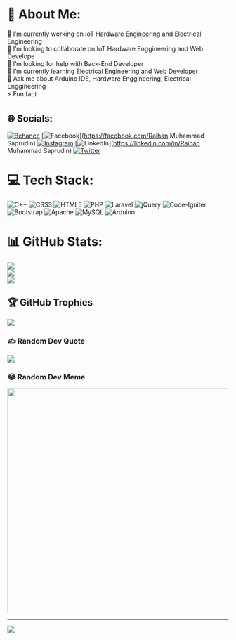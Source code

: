 # 💫 About Me:
🔭 I’m currently working on IoT Hardware Engineering and Electrical Engineering<br>👯 I’m looking to collaborate on IoT Hardware Enggineering and Web Develope<br>🤝 I’m looking for help with Back-End Developer<br>🌱 I’m currently learning Electrical Engineering and Web Developer<br>💬 Ask me about  Arduino IDE, Hardware Enggineering, Electrical Enggineering<br>⚡ Fun fact


## 🌐 Socials:
[![Behance](https://img.shields.io/badge/Behance-1769ff?logo=behance&logoColor=white)](https://behance.net/Fsociety) [![Facebook](https://img.shields.io/badge/Facebook-%231877F2.svg?logo=Facebook&logoColor=white)](https://facebook.com/Raihan Muhammad Saprudin) [![Instagram](https://img.shields.io/badge/Instagram-%23E4405F.svg?logo=Instagram&logoColor=white)](https://instagram.com/raihanms0607) [![LinkedIn](https://img.shields.io/badge/LinkedIn-%230077B5.svg?logo=linkedin&logoColor=white)](https://linkedin.com/in/Raihan Muhammad Saprudin) [![Twitter](https://img.shields.io/badge/Twitter-%231DA1F2.svg?logo=Twitter&logoColor=white)](https://twitter.com/@raihanms06) 

# 💻 Tech Stack:
![C++](https://img.shields.io/badge/c++-%2300599C.svg?style=plastic&logo=c%2B%2B&logoColor=white) ![CSS3](https://img.shields.io/badge/css3-%231572B6.svg?style=plastic&logo=css3&logoColor=white) ![HTML5](https://img.shields.io/badge/html5-%23E34F26.svg?style=plastic&logo=html5&logoColor=white) ![PHP](https://img.shields.io/badge/php-%23777BB4.svg?style=plastic&logo=php&logoColor=white) ![Laravel](https://img.shields.io/badge/laravel-%23FF2D20.svg?style=plastic&logo=laravel&logoColor=white) ![jQuery](https://img.shields.io/badge/jquery-%230769AD.svg?style=plastic&logo=jquery&logoColor=white) ![Code-Igniter](https://img.shields.io/badge/CodeIgniter-%23EF4223.svg?style=plastic&logo=codeIgniter&logoColor=white) ![Bootstrap](https://img.shields.io/badge/bootstrap-%23563D7C.svg?style=plastic&logo=bootstrap&logoColor=white) ![Apache](https://img.shields.io/badge/apache-%23D42029.svg?style=plastic&logo=apache&logoColor=white) ![MySQL](https://img.shields.io/badge/mysql-%2300f.svg?style=plastic&logo=mysql&logoColor=white) ![Arduino](https://img.shields.io/badge/-Arduino-00979D?style=plastic&logo=Arduino&logoColor=white)
# 📊 GitHub Stats:
![](https://github-readme-stats.vercel.app/api?username=fsociety781&theme=blue-green&hide_border=false&include_all_commits=true&count_private=true)<br/>
![](https://github-readme-streak-stats.herokuapp.com/?user=fsociety781&theme=blue-green&hide_border=false)<br/>
![](https://github-readme-stats.vercel.app/api/top-langs/?username=fsociety781&theme=blue-green&hide_border=false&include_all_commits=true&count_private=true&layout=compact)

## 🏆 GitHub Trophies
![](https://github-profile-trophy.vercel.app/?username=fsociety781&theme=radical&no-frame=false&no-bg=false&margin-w=4)

### ✍️ Random Dev Quote
![](https://quotes-github-readme.vercel.app/api?type=horizontal&theme=radical)

### 😂 Random Dev Meme
<img src="https://random-memer.herokuapp.com/" width="512px"/>

---
[![](https://visitcount.itsvg.in/api?id=fsociety781&icon=2&color=8)](https://visitcount.itsvg.in)

<!-- Proudly created with GPRM ( https://gprm.itsvg.in ) -->
